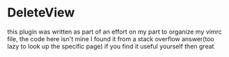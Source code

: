 # DeleteView
this plugin was written as part of an effort on my part to organize my vimrc file, the code here isn't mine I found it from a stack overflow answer(too lazy to look up the specific page) if you find it useful yourself then great
